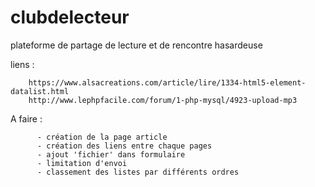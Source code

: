 # clubdelecteur
plateforme de partage de lecture et de rencontre hasardeuse 

liens : 

        https://www.alsacreations.com/article/lire/1334-html5-element-datalist.html
        http://www.lephpfacile.com/forum/1-php-mysql/4923-upload-mp3
        
A faire : 
       
          - création de la page article
          - création des liens entre chaque pages
          - ajout 'fichier' dans formulaire
          - limitation d'envoi
          - classement des listes par différents ordres
